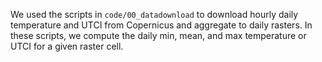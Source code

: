 We used the scripts in `code/00_datadownload` to download hourly daily temperature and UTCI from Copernicus and aggregate to daily rasters. 
In these scripts, we compute the daily min, mean, and max temperature or UTCI for a given raster cell.
